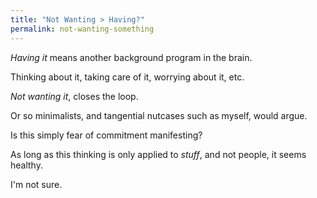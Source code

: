 ```yaml
---
title: "Not Wanting > Having?"
permalink: not-wanting-something
---
```


*Having it* means another background program in the brain.

Thinking about it, taking care of it, worrying about it, etc.

*Not wanting it*, closes the loop.

Or so minimalists, and tangential nutcases such as myself, would argue.

Is this simply fear of commitment manifesting?

As long as this thinking is only applied to *stuff*, and not people, it seems healthy.

I'm not sure.
